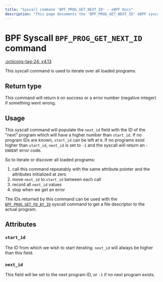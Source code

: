 ```yaml
---
title: "Syscall command 'BPF_PROG_GET_NEXT_ID' - eBPF Docs"
description: "This page documents the 'BPF_PROG_GET_NEXT_ID' eBPF syscall command, including its defintion, usage, program types that can use it, and examples."
---
```

# BPF Syscall `BPF_PROG_GET_NEXT_ID` command

<!-- [FEATURE_TAG](BPF_PROG_GET_NEXT_ID) -->
[:octicons-tag-24: v4.13](https://github.com/torvalds/linux/commit/34ad5580f8f9c86cb273ebea25c149613cd1667e)
<!-- [/FEATURE_TAG] -->

This syscall command is used to iterate over all loaded programs.

## Return type

This command will return `0` on success or a error number (negative integer) if something went wrong.

## Usage

This syscall command will populate the `next_id` field with the ID of the "next" program which will have a higher number than `start_id`. If no program IDs are known, `start_id` can be left at `0`. If no programs exist higher than `start_id`, `next_id` is set to `-1` and the syscall will return an `-ENOENT` error code.

So to iterate or discover all loaded programs: 

1. call this command repeatably with the same attribute pointer and the attributes initialized at zero
2. move `next_id` to `start_id` between each call
3. record all `next_id` values
4. stop when we get an error

The IDs returned by this command can be used with the [`BPF_PROG_GET_FD_BY_ID`](BPF_PROG_GET_FD_BY_ID.md) syscall command to get a file descriptor to the actual program.

## Attributes

### `start_id`

The ID from which we wish to start iterating. `next_id` will always be higher than this field.

### `next_id`

This field will be set to the next program ID, or `-1` if no next program exists.
